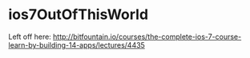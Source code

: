 # ios7OutOfThisWorld

Left off here:
http://bitfountain.io/courses/the-complete-ios-7-course-learn-by-building-14-apps/lectures/4435


